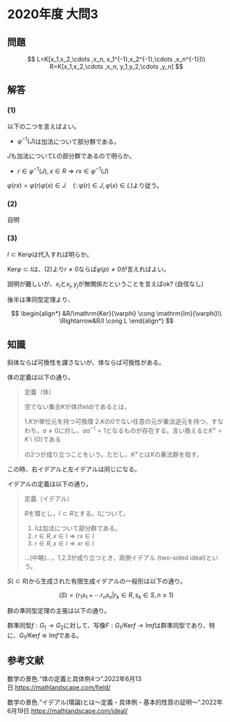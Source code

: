 # 2020年度 大問3

## 問題

$$
L=K[x_1,x_2,\cdots ,x_n, x_1^{-1},x_2^{-1},\cdots ,x_n^{-1}]\\
R=K[x_1,x_2,\cdots ,x_n, y_1,y_2,\cdots ,y_n]
$$

## 解答

### (1)

以下の二つを言えばよい。

* $\varphi^{-1}(J)$は加法について部分群である。

$J$も加法について$L$の部分群であるので明らか。

* $r \in \varphi^{-1}(J),x \in R \Rightarrow rx \in \varphi^{-1}(J)$

$\varphi(rx)=\varphi(r)\varphi(x)\in J \quad (\because \varphi(r) \in J , \varphi(x) \in L)$より従う。

### (2)

自明

### (3)

$I \subset \mathrm{Ker}\varphi$は代入すれば明らか。

$\mathrm{Ker}\varphi \subset I$は、(2)より$r\neq 0$ならば$\varphi(p) \neq 0$が言えればよい。

説明が難しいが、$x_i$と$x_j,y_j$が無関係だということを言えばok? (自信なし)

後半は準同型定理より、

$$
\begin{align*}
&R/\mathrm{Ker}{\varphi} \cong \mathrm{Im}{\varphi}\\
\Rightarrow&R/I \cong L
\end{align*}
$$

## 知識

斜体ならば可換性を課さないが、体ならば可換性がある。

体の定義は以下の通り。

> 定義（体）
>
> 空でない集合$K$が体(field)であるとは，
>
> 1.$K$が単位元を持つ可換環
> 2.$K$の0でない任意の元が乗法逆元を持つ，すなわち，$a \neq 0$に対し，$aa^{-1}=1$となるものが存在する。言い換えると$K^{\times}=K\setminus\{0\}$である
>
>の2つが成り立つことをいう。ただし，$K^{\times}$とは$K$の乗法群を指す。

この時、右イデアルと左イデアルは同じになる。

イデアルの定義は以下の通り。

>定義（イデアル）
>
>$R$を環とし，$I \subset R$とする。$I$について，
>
>1. $I$は加法について部分群である。
>2. $r \in R, x \in I \Rightarrow rx \in I$
>3. $r \in R, x \in I \Rightarrow xr \in I$
>
>...(中略)...，1,2,3が成り立つとき，両側イデアル (two-sided ideal)という。

$S (\subset R)$から生成された有限生成イデアルの一般形は以下の通り。

$$
(S)=\{r_1s_1+\cdots r_ns_n | r_k \in R, s_k \in S, n \geq 1 \}
$$

群の準同型定理の主張は以下の通り。

群準同型$f:G_1 \to G_2$に対して、写像$F:G_1/\mathrm{Ker}f \to \mathrm{Im}f$は群準同型であり、特に、$G_1/\mathrm{Ker}f \cong \mathrm{Im}f$である。

## 参考文献

数学の景色.“体の定義と具体例4つ”.2022年6月13日.<https://mathlandscape.com/field/>

数学の景色.“イデアル(環論)とは～定義・具体例・基本的性質の証明～”.2022年6月19日.<https://mathlandscape.com/ideal/>
